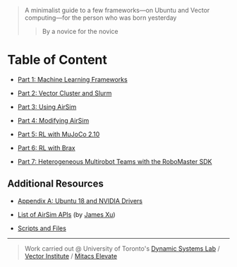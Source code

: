 > A minimalist guide to  a few frameworks⁠—on Ubuntu and Vector computing⁠—for the person who was born yesterday
>> By a novice for the novice

# Table of Content

- [Part 1: Machine Learning Frameworks](https://github.com/JacopoPan/a-minimalist-guide/blob/master/Part1-Machine-Learning-Frameworks.md)

- [Part 2: Vector Cluster and Slurm](https://github.com/JacopoPan/a-minimalist-guide/blob/master/Part2-Vector-Cluster-and-Slurm.md)

- [Part 3: Using AirSim](https://github.com/JacopoPan/a-minimalist-guide/blob/master/Part3-Using-AirSim.md)

- [Part 4: Modifying AirSim](https://github.com/JacopoPan/a-minimalist-guide/blob/master/Part4-Modifying-AirSim.md)

- [Part 5: RL with MuJoCo 2.10](https://github.com/JacopoPan/a-minimalist-guide/blob/master/Part5-RL-with-MuJoCo210.md)

- [Part 6: RL with Brax](https://github.com/JacopoPan/a-minimalist-guide/blob/master/Part5-RL-with-Brax.md)

- [Part 7: Heterogeneous Multirobot Teams with the RoboMaster SDK](https://github.com/JacopoPan/a-minimalist-guide/blob/master/Part7-Heterogeneous-Multirobot-Teams-with-the-RoboMaster-SDK.md)

## Additional Resources

- [Appendix A: Ubuntu 18 and NVIDIA Drivers](https://github.com/JacopoPan/a-minimalist-guide/blob/master/AppendixA-Ubuntu18-and-NVIDIA-Drivers-on-P52.md)

- [List of AirSim APIs](https://github.com/JacopoPan/a-minimalist-guide/tree/master/AirSim-APIs) (by [James Xu](https://github.com/Jamesjrxu/))

- [Scripts and Files](https://github.com/JacopoPan/a-minimalist-guide/tree/master/files)


-------
> Work carried out @ University of Toronto's [Dynamic Systems Lab](https://github.com/utiasDSL) / [Vector Institute](https://github.com/VectorInstitute) / [Mitacs Elevate](https://www.mitacs.ca/en/projects/multi-agent-reinforcement-learning-decentralized-uavugv-cooperative-exploration)
